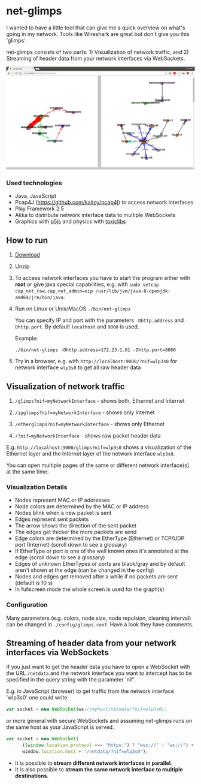 # net-glimps

I wanted to have a little tool that can give me a quick overview on what's going in my network. Tools like Wireshark are great but don't give you this 'glimps'. 

net-glimps consists of two parts: 1) Visualization of network traffic, and 2) Streaming of header data from your network interfaces via WebSockets.

![screenshot](docs/screenshot1.png)

### Used technologies

* Java, JavaScript
* Pcap4J (https://github.com/kaitoy/pcap4j) to access network interfaces
* Play Framework 2.5
* Akka to distribute network interface data to multiple WebSockets
* Graphics with [p5js](https://p5js.org/) and physics with [toxiclibs](https://github.com/hapticdata/toxiclibsjs)

## How to run

1. [Download](https://github.com/kristian-lange/net-glimps/releases)

1. Unzip

1. To access network interfaces you have to start the program either with **root** or give java special capabilities, e.g. with `sudo setcap cap_net_raw,cap_net_admin=eip /usr/lib/jvm/java-8-openjdk-amd64/jre/bin/java`.

1. Run on Linux or Unix/MacOS `./bin/net-glimps`
   
   You can specify IP and port with the parameters `-Dhttp.address` and `-Dhttp.port`. By default `localhost` and `9000` is used.

   Example:

   ```shell
   ./bin/net-glimps -Dhttp.address=172.23.1.81 -Dhttp.port=8080
   ```
1. Try in a browser, e.g. with `http://localhost:9000/?nif=wlp3s0` for network interface `wlp3s0` to get all raw header data


## Visualization of network traffic

1. `/glimps?nif=myNetworkInterface` - shows both, Ethernet and Internet
   
1. `/ipglimps?nif=myNetworkInterface` - shows only Internet
   
1. `/etherglimps?nif=myNetworkInterface` - shows only Ethernet

1. `/?nif=myNetworkInterface` - shows raw packet header data

E.g. `http://localhost:9000/glimps?nif=wlp3s0` shows a visualization of the Ethernet layer and the Internet layer of the network interface `wlp3s0`.

You can open multiple pages of the same or different network interface(s) at the same time.

### Visualization Details 

* Nodes represent MAC or IP addresses
* Node colors are determined by the MAC or IP address
* Nodes blink when a new packet is sent
* Edges represent sent packets
* The arrow shows the direction of the sent packet
* The edges get thicker the more packets are send
* Edge colors are determined by the EtherType (Ethernet) or TCP/UDP port (Internet) (scroll down to see a glossary)
* If EtherType or port is one of the well known ones it's annotated at the edge (scroll down to see a glossary)
* Edges of unknown EtherTypes or ports are black/gray and by default aren't shown at the edge (can be changed in the config)
* Nodes and edges get removed after a while if no packets are sent (default is 10 s)
* In fullscreen mode the whole screen is used for the graph(s)

### Configuration

Many parameters (e.g. colors, node size, node repulsion, cleaning interval) can be changed in `./config/glimps.conf`. Have a look they have comments.


## Streaming of header data from your network interfaces via WebSockets

If you just want to get the header data you have to open a WebSocket with the URL `/netdata` and the network interface you want to intercept has to be specified in the query string with the parameter 'nif'.

E.g. in JavaScript (browser) to get traffic from the network interface 'wlp3s0' one could write

```javascript
var socket = new WebSocket(ws://myhost/netdata/?nif=wlp3s0);
```

or more general with secure WebSockets and assuming net-glimps runs on the same host as your JavaScript is served.

```javascript
var socket = new WebSocket(
      ((window.location.protocol === "https:") ? "wss://" : "ws://") +
      window.location.host + "/netdata/?nif=wlp3s0");
```

* It is possible to **stream different network interfaces in parallel**.
* It is also possible to **stream the same network interface to multiple destinations**.
